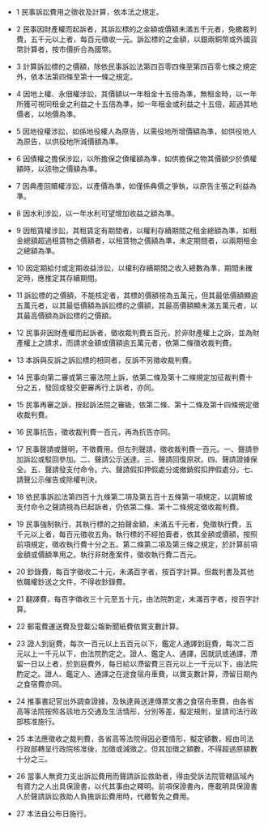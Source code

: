 * 1 民事訴訟費用之徵收及計算，依本法之規定。

* 2 民事因財產權而起訴者，其訴訟標的之金額或價額未滿五千元者，免繳裁判費，五千元以上者，每百元徵收一元。訴訟標的之金額，以銀兩銅幣或外國貨幣計算者，按市價折合為國幣。

* 3 計算訴訟標的之價額，除依民事訴訟法第四百零四條至第四百零七條之規定外，依本法第四條至第十一條之規定。

* 4 因地上權、永佃權涉訟，其價額以一年租金十五倍為準，無租金時，以一年所獲可視同租金之利益之十五倍為準，如一年租金或利益之十五倍，超過其地價者，以地價為準。

* 5 因地役權涉訟，如係地役權人為原告，以需役地所增價額為準，如供役地人為原告，以供役地所減價額為準。

* 6 因債權之擔保涉訟，以所擔保之債權額為準，如供擔保之物其價額少於債權額時，以該物之價額為準。

* 7 因典產回贖權涉訟，以產價為準，如僅係典價之爭執，以原告主張之利益為準。

* 8 因水利涉訟，以一年水利可望增加收益之額為準。

* 9 因租賃權涉訟，其租賃定有期間者，以權利存續期間之租金總額為準，如租金總額超過租賃物之價額者，以租賃物之價額為準，未定期間者，以兩期租金之總額為準。

* 10 因定期給付或定期收益涉訟，以權利存續期間之收入總數為準，期間未確定時，應推定其存續期間。

* 11 訴訟標的之價額，不能核定者，其標的價額視為五萬元，但其最低價額顯逾五萬元者，以其最低價額為訴訟標的之價額，其最高價額顯未滿五萬元者，以其最高價額為訴訟標的之價額。

* 12 民事非因財產權而起訴者，徵收裁判費五百元，於非財產權上之訴，並為財產權上之請求，而請求金額或價額逾五萬元者，依第二條徵收裁判費。

* 13 本訴與反訴之訴訟標的相同者，反訴不另徵收裁判費。

* 14 民事向第二審或第三審法院上訴，依第二條及第十二條規定加征裁判費十分之五，發回或發交更審再行上訴者，亦同。

* 15 民事再審之訴，按起訴法院之審級，依第二條、第十二條及第十四條規定徵收裁判費。

* 16 民事抗告，徵收裁判費一百元，再為抗告亦同。

* 17 民事聲請或聲明，不徵費用。但左列聲請，徵收裁判費一百元。一、聲請參加訴訟或駁回參加。二、聲請公示送達。三、聲請回復原狀。四、聲請證據保全。五、聲請發支付命令。六、聲請假扣押假處分或撤銷假扣押假處分。七、請聲公示催告或除權判決。

* 18 依民事訴訟法第四百十九條第二項及第五百十五條第一項規定，以調解或支付命令之聲請視為已起訴者，仍依第二條、第十二條規定徵收裁判費。

* 19 民事強制執行，其執行標的之拍聲金額，未滿五千元者，免徵執行費，五千元以上者，每百元徵收五角。執行標的不經拍賣者，依其金額或價額，按照前項規定，徵收執行費十分之五。第二條第二項及第三條之規定，於計算前項金額或價額準用之。執行非財產案件，徵收執行費二百元。

* 20 鈔錄費，每百字徵收二十元，未滿百字者，按百字計算。但裁判書及其他依職權鈔送之文件，不得收鈔錄費。

* 21 翻譯費，每百字徵收三十元至五十元，由法院酌定，未滿百字者，按百字計算。

* 22 郵電費運送費及登載公報新聞紙費依實支數計算。

* 23 證人到庭費，每次一百元以上五百元以下，鑑定人通譯到庭費，每次二百元以上一千元以下，由法院酌定之。證人、鑑定人、通譯，因就訊或通譯，滯留一日以上者，於到庭費外，每日給以滯留費三百元以上一千元以下，由法院酌定之。證人、鑑定人、通譯之在途食宿舟車費，以實支數計算，滯留日期內之食宿費亦同。

* 24 推事書記官出外調查證據，及執達員送達傳票文書之食宿舟車費，由各省高等法院按照各該地方交通及生活情形，分別等差，擬定規則，呈請司法行政部核准施行。

* 25 本法應徵收之裁判費，各省高等法院得因必要情形，擬定額數，經由司法行政部轉呈行政院核准後，加徵或減徵之。但其加徵之額數，不得超過原額數十分之三。

* 26 當事人無資力支出訴訟費用而聲請訴訟救助者，得由受訴法院管轄區域內有資力之人出具保證書，以代其事由之釋明。前項保證書內，應載明具保證書人於聲請訴訟救助人負擔訴訟費用時，代繳暫免之費用。

* 27 本法自公布日施行。

